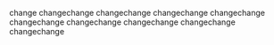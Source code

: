 change
changechange
changechange
changechange
changechange
changechange
changechange
changechange
changechange
changechange
